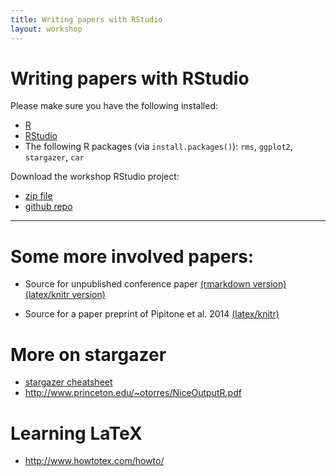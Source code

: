 ```yaml
---
title: Writing papers with RStudio
layout: workshop
---
```


# Writing papers with RStudio

Please make sure you have the following installed: 

- [R](https://cran.r-project.org/)
- [RStudio](https://www.rstudio.com/products/RStudio/#Desktop)
- The following R packages (via `install.packages()`): `rms`, `ggplot2`,
  `stargazer`, `car`

Download the workshop RStudio project: 
- [zip file](https://github.com/pipitone/r-paper/archive/master.zip)
- [github repo](https://github.com/pipitone/r-paper)

--------

# Some more involved papers: 
- Source for unpublished conference paper [(rmarkdown version)](https://github.com/pipitone/paper-isbi2012/tree/rmarkdown) [(latex/knitr version)](https://github.com/pipitone/paper-isbi2012)

- Source for a paper preprint of Pipitone et al. 2014 [(latex/knitr)](https://github.com/pipitone/MAGeT-Brain-paper-2014)

# More on stargazer
- [stargazer cheatsheet](http://jakeruss.com/cheatsheets/stargazer.html)
- http://www.princeton.edu/~otorres/NiceOutputR.pdf

# Learning LaTeX
- http://www.howtotex.com/howto/
